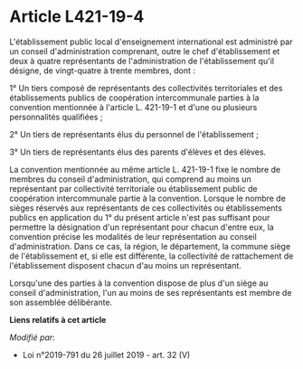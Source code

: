 # Article L421-19-4

L'établissement public local d'enseignement international est administré par un conseil d'administration comprenant, outre le
chef d'établissement et deux à quatre représentants de l'administration de l'établissement qu'il désigne, de vingt-quatre à
trente membres, dont :

1° Un tiers composé de représentants des collectivités territoriales et des établissements publics de coopération
intercommunale parties à la convention mentionnée à l'article L. 421-19-1 et d'une ou plusieurs personnalités qualifiées ;

2° Un tiers de représentants élus du personnel de l'établissement ;

3° Un tiers de représentants élus des parents d'élèves et des élèves.

La convention mentionnée au même article L. 421-19-1 fixe le nombre de membres du conseil d'administration, qui comprend au
moins un représentant par collectivité territoriale ou établissement public de coopération intercommunale partie à la
convention. Lorsque le nombre de sièges réservés aux représentants de ces collectivités ou établissements publics en
application du 1° du présent article n'est pas suffisant pour permettre la désignation d'un représentant pour chacun d'entre
eux, la convention précise les modalités de leur représentation au conseil d'administration. Dans ce cas, la région, le
département, la commune siège de l'établissement et, si elle est différente, la collectivité de rattachement de
l'établissement disposent chacun d'au moins un représentant.

Lorsqu'une des parties à la convention dispose de plus d'un siège au conseil d'administration, l'un au moins de ses
représentants est membre de son assemblée délibérante.

**Liens relatifs à cet article**

_Modifié par_:

  - Loi n°2019-791 du 26 juillet 2019 - art. 32 (V)
